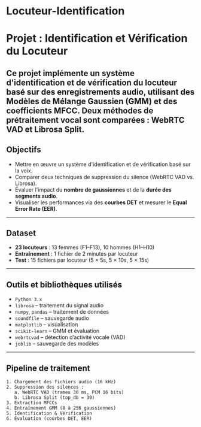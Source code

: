 # Locuteur-Identification

# Projet : Identification et Vérification du Locuteur

Ce projet implémente un système d'identification et de vérification du locuteur basé sur des enregistrements audio, utilisant des **Modèles de Mélange Gaussien (GMM)** et des **coefficients MFCC**. Deux méthodes de prétraitement vocal sont comparées : **WebRTC VAD** et **Librosa Split**. 
---

## Objectifs

- Mettre en œuvre un système d'identification et de vérification basé sur la voix.
- Comparer deux techniques de suppression du silence (WebRTC VAD vs. Librosa).
- Évaluer l'impact du **nombre de gaussiennes** et de la **durée des segments audio**.
- Visualiser les performances via des **courbes DET** et mesurer le **Equal Error Rate (EER)**.

---

## Dataset

- **23 locuteurs** : 13 femmes (F1–F13), 10 hommes (H1–H10)
- **Entraînement** : 1 fichier de 2 minutes par locuteur
- **Test** : 15 fichiers par locuteur (5 × 5s, 5 × 10s, 5 × 15s)

---

## Outils et bibliothèques utilisés

- `Python 3.x`
- `librosa` – traitement du signal audio
- `numpy`, `pandas` – traitement de données
- `soundfile` – sauvegarde audio
- `matplotlib` – visualisation
- `scikit-learn` – GMM et évaluation
- `webrtcvad` – détection d’activité vocale (VAD)
- `joblib` – sauvegarde des modèles

---

## Pipeline de traitement

```text
1. Chargement des fichiers audio (16 kHz)
2. Suppression des silences :
   a. WebRTC VAD (trames 30 ms, PCM 16 bits)
   b. Librosa Split (top_db = 30)
3. Extraction MFCCs
4. Entraînement GMM (8 à 256 gaussiennes)
5. Identification & Vérification
6. Évaluation (courbes DET, EER)
